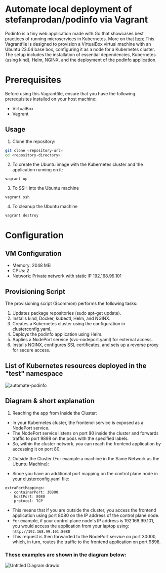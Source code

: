# Automate local deployment of stefanprodan/podinfo via Vagrant

Podinfo is a tiny web application made with Go that showcases best practices of running microservices in Kubernetes. More on that [here](https://github.com/stefanprodan/podinfo).This Vagrantfile is designed to provision a VirtualBox virtual machine with an Ubuntu 23.04 base box, configuring it as a node for a Kubernetes cluster. The setup includes the installation of essential dependencies, Kubernetes (using kind), Helm, NGINX, and the deployment of the podinfo application.

# Prerequisites
Before using this Vagrantfile, ensure that you have the following prerequisites installed on your host machine:
* VirtualBox
* Vagrant


## Usage
1. Clone the repository:
```bash
git clone <repository-url>
cd <repository-directory>
```
2. To create the Ubuntu image with the Kubernetes cluster and the application running on it:
```
vagrant up 
```
3. To SSH into the Ubuntu machine
```
vagrant ssh
```
4. To cleanup the Ubuntu machine
```
vagrant destroy 
```

# Configuration
## VM Configuration
* Memory: 2048 MB
* CPUs: 2
* Network: Private network with static IP 192.168.99.101

## Provisioning Script
The provisioning script ($common) performs the following tasks:

1. Updates package repositories (sudo apt-get update).
2. Installs kind, Docker, kubectl, Helm, and NGINX.
3. Creates a Kubernetes cluster using the configuration in clusterconfig.yaml.
4. Deploys the podinfo application using Helm.
5. Applies a NodePort service (svc-nodeport.yaml) for external access.
6. Installs NGINX, configures SSL certificates, and sets up a reverse proxy for secure access.

## List of Kubernetes resources deployed in the "test" namespace
![automate-podinfo](https://github.com/S7aso1/vagrant-podinfo-cluster/assets/54038482/6f604855-ebff-440b-ad4b-1645d262c799)

## Diagram & short explanation
1. Reaching the app from Inside the Cluster:
* In your Kubernetes cluster, the frontend-service is exposed as a NodePort service.
* The NodePort service listens on port 80 inside the cluster and forwards traffic to port 9898 on the pods with the specified labels.
* So, within the cluster network, you can reach the frontend application by accessing it on port 80.

2. Outside the Cluster (For example a machine in the Same Network as the Ubuntu Machine):
* Since you have an additional port mapping on the control plane node in your clusterconfig.yaml file:
```
extraPortMappings:
  - containerPort: 30000
    hostPort: 8080
    protocol: TCP
```
* This means that if you are outside the cluster, you access the frontend application using port 8080 on the IP address of the control plane node.
* For example, if your control plane node's IP address is 192.168.99.101, you would access the application from your laptop using: `http://192.168.99.101:8080`
* This request is then forwarded to the NodePort service on port 30000, which, in turn, routes the traffic to the frontend application on port 9898.
### These examples are shown in the diagram below:
![Untitled Diagram drawio](https://github.com/S7aso1/vagrant-podinfo-cluster/assets/54038482/08e580fa-6efb-4fc6-9104-cdd441c23b17)
